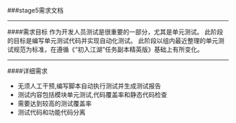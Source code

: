 ###stage5需求文档

------------------------

####需求目标
作为开发人员测试是很重要的一部分，尤其是单元测试。
此阶段的目标是编写单元测试代码并实现自动化测试。
此阶段以组内最近整理的单元测试规范为标准，在遵循《“初入江湖”任务副本精英版》基础上有所变化。

------------------------

####详细需求
* 无须人工干预,编写脚本自动执行测试并生成测试报告
* 测试内容包括模块单元测试,代码覆盖率和静态代码检查
* 需要达到较高的测试覆盖率
* 测试代码和功能代码分离
